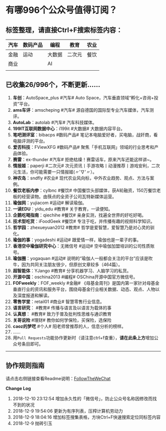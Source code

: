 # 有哪996个公众号值得订阅？

## 标签整理，请直接Ctrl+F搜索标签内容：

| 汽车 | 数码产品 | 编程   | 教育   | 农业 |
| ---- | -------- | ------ | ------ | ---- |
| 金融 | 运动     | 大数据 | 二次元 | 餐饮 |
| 商业 |          | AI     |        |      |
|      |          |        |        |      |



## 已收集26/996个，不断更新……

1. **车创**：AutoSpace_plus #汽车# Auto Space，汽车垂直领域“孵化+咨询+投资”平台。
1. **ams车评**：amscheping #汽车# 源自德国的国际型专业汽车媒体，汽车测评。
1. **AutoLab**：autolab #汽车# 汽车科技媒体。
1. **199IT互联网数据中心**：i199it #大数据# 大数据内容平台。
1. **笔吧测评室**：bibacps #数码产品# 笔记本电脑爱好者，买电脑，战奸商，看电脑评测的平台。
1. **爱否科技**：FViewXFG #数码产品# 聚焦「手机互联网」领域的行业思考和产品体验。
1. **赛雷**：ex-thunder #汽车# 拒绝枯燥！赛雷话车，原来汽车还能这样讲~。
1. **情报姬**：paperji #二次元# 次元资讯丨手游攻略丨动漫推荐丨游戏安利，二次元生活，你可能需要一只情报姬(〃'∇'〃）。
1. **神农岛**：sndfly #农业# 现代农业风向标，中外农业趋势、观点、方法与案例。
1. **餐饮老板内参**：cylbnc #餐饮# 中国餐饮头部媒体，获A轮融资，150万餐饮老板的经营读物。由筷点的全资子公司瓦特新媒体运营。
1. **瑜伽网**：yujiacom #运动# 解读瑜伽。
1. **一读EDU**：yidu_edu #教育# 关于教育，一读便知。
1. **企鹅吃喝指南**：qiechihe #餐饮# 亲身实测，找遍全世界的好吃好喝。
1. **技术型吃货**：iFoodGeek #餐饮# 专注于吃，并传播有趣的视频科学知识。
1. **哲学园**：zhexueyuan2012 #教育# 哲学是爱智慧，爱智慧乃是对心灵的驯化。
1. **瑜伽的事**：yogadeshi #运动# 跟爱情一样，瑜伽也是一辈子的事。
1. **香港空中瑜伽研究中心**：无微信号 #运动# 空中瑜伽加盟培训的公司性质账号。
1. **瑜伽圈**：yogaquan #运动# 说明的“瑜伽人一般都会关注的平台”应该是吹牛，因为共同关注朋友很少，但原创文章较多（464篇）。
1. **超智能体**：YJango #教育# 分享机器学习、人脑学习的私货。
1. **开源中国**：oschina2013 #编程#  OSChina开源中国官方微信号。
1. **FOFweekly**：FOF_weekly #金融# 《母基金周刊》是国内第一家针对母基金垂直行业的资讯和服务平台，围绕母基金行业相关数据、动态、观点、人物以及深度报道和解读。
1. **零售学堂**：retail01 #商业# 智慧零售行业信息。
1. **语言研究**： #教育# 传播与语言及以语言为载体的事
1. **认真想**： #教育# 致力于普及批判性思维与通识教育
1. **关哥说险** #理财# 教你如何学保险，买保险，选保险
1. **caoz的梦呓** #个人# 阳老师曾推荐的人，信息分析的榜样。
1. ……
1. 用`Pull Requests`功能协作更新时（请注意ctrl+f查重），**请在此条上方**增加公众号条目即可。

---

## 协作规则指南

请点击右侧链接查看Readme说明：[FollowTheWeChat](https://github.com/lirenchong/FollowTheWeChat)

**Change Log**

1. 2018-12-10 23:12:54 增加永久性的「微信号」，防止公众号名称因修改而找不到的状况
1. 2018-12-9 19:54:06 更新为有序列表，压榨计算机劳动力
1. 2018-12-9 18:04:16 增加标签搜集表格，方块Ctrl+F快速搜索定位同标签内容
1. 2018-12-9 抛砖引玉

